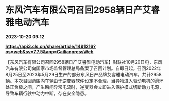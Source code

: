 # 东风汽车有限公司召回2958辆日产艾睿雅电动汽车

**2023-10-20 09:12**

**https://api3.cls.cn/share/article/1491216?os=web&sv=7.7.5&app=CailianpressWeb**

【东风汽车有限公司召回2958辆日产艾睿雅电动汽车】财联社10月20日电，东风汽车有限公司向国家市场监督管理总局备案了召回计划。自即日起，召回2022年8月25日至2023年5月29日生产的部分东风日产品牌艾睿雅电动汽车，共计2958辆。本次召回范围内车辆由于逆变器软件设定不合理，当异物进入驱动电机的滑环处正负极之间，产生瞬间异常电流时，逆变器会立即进入保护模式切断动力电源，导致车辆行驶中动力中断，存在安全隐患。